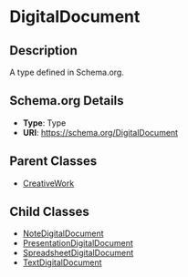 # DigitalDocument

## Description
A type defined in Schema.org.

## Schema.org Details
- **Type**: Type
- **URI**: https://schema.org/DigitalDocument

## Parent Classes
- [CreativeWork](../CreativeWork.md)

## Child Classes
- [NoteDigitalDocument](NoteDigitalDocument/NoteDigitalDocument.md)
- [PresentationDigitalDocument](PresentationDigitalDocument/PresentationDigitalDocument.md)
- [SpreadsheetDigitalDocument](SpreadsheetDigitalDocument/SpreadsheetDigitalDocument.md)
- [TextDigitalDocument](TextDigitalDocument/TextDigitalDocument.md)

